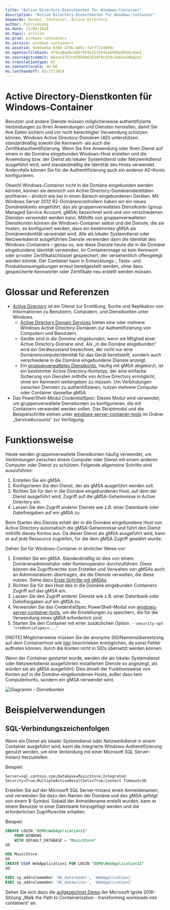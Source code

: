 ```yaml
---
title: "Active Directory-Dienstkonten für Windows-Container"
description: "Active Directory-Dienstkonten für Windows-Container"
keywords: Docker, Container, Active Directory
author: PatrickLang
ms.date: 11/04/2016
ms.topic: article
ms.prod: windows-containers
ms.service: windows-containers
ms.assetid: 9e06ad3a-0783-476b-b85c-faff7234809c
ms.openlocfilehash: df9ca8a4bcd6bf959e221593ea69d5ed624cdae1
ms.sourcegitcommit: 6beac5753c9f65bb6352df8c829c2e62e24bd2e2
ms.translationtype: HT
ms.contentlocale: de-DE
ms.lasthandoff: 01/17/2018
---
```

# <a name="active-directory-service-accounts-for-windows-containers"></a>Active Directory-Dienstkonten für Windows-Container

Benutzer und andere Dienste müssen möglicherweise authentifizierte Verbindungen zu Ihren Anwendungen und Diensten herstellen, damit Sie Ihre Daten sichern und vor nicht berechtigter Verwendung schützen können. Windows Active Directory-Domänen (AD) unterstützen standardmäßig sowohl die Kennwort- als auch die Zertifikatauthentifizierung. Wenn Sie Ihre Anwendung oder Ihren Dienst auf einem in die Domäne eingebunden Windows-Host erstellen und die Anwendung bzw. der Dienst als lokaler Systemdienst oder Netzwerkdienst ausgeführt wird, wird standardmäßig die Identität des Hosts verwendet. Andernfalls können Sie für die Authentifizierung auch ein anderes AD-Konto konfigurieren.

Obwohl Windows-Container nicht in die Domäne eingebunden werden können, können sie dennoch von Active Directory-Domänenidentitäten profitieren – ähnlich wie bei in einen Bereich eingebundenen Geräten. Mit Windows Server 2012 R2-Domänencontrollern haben wir ein neues Domänenkonto eingeführt, das als gruppenverwaltetes Dienstkonto (group Managed Service Account, gMSA) bezeichnet wird und von verschiedenen Diensten verwendet werden kann. Mithilfe von gruppenverwalteten Dienstkonten können die Windows-Container selbst und die Dienste, die sie hosten, so konfiguriert werden, dass ein bestimmtes gMSA als Domänenidentität verwendet wird. Alle als lokaler Systemdienst oder Netzwerkdienst ausgeführten Dienste verwenden dann die Identität des Windows-Containers – genau so, wie diese Dienste heute die in die Domäne eingebundene Identität verwenden. Im Containerimage ist kein Kennwort oder privater Zertifikatschlüssel gespeichert, der versehentlich offengelegt werden könnte. Der Container kann in Entwicklungs-, Tests- und Produktionsumgebungen erneut bereitgestellt werden, ohne dass gespeicherte Kennwörter oder Zertifikate neu erstellt werden müssen. 


# <a name="glossary--references"></a>Glossar und Referenzen
- [Active Directory](http://social.technet.microsoft.com/wiki/contents/articles/1026.active-directory-services-overview.aspx) ist ein Dienst zur Ermittlung, Suche und Replikation von Informationen zu Benutzern, Computern, und Dienstkonten unter Windows. 
  - [Active Directory Domain Services](https://technet.microsoft.com/en-us/library/dd448614.aspx) bieten eine oder mehrere Windows Active Directory-Domänen zur Authentifizierung von Computern und Benutzern. 
  - Geräte sind _in die Domäne eingebunden_, wenn sie Mitglied einer Active Directory-Domäne sind. Als „in die Domäne eingebunden“ wird ein Gerätezustand bezeichnet, der nicht nur eine Domänencomputeridentität für das Gerät bereitstellt, sondern auch verschiedene in die Domäne eingebundene Dienste anzeigt.
  - Ein [gruppenverwaltetes Dienstkonto](https://technet.microsoft.com/en-us/library/jj128431(v=ws.11).aspx), häufig mit gMSA abgekürzt, ist ein bestimmter Active Directory-Kontotyp, der eine einfache Sicherung von Diensten mithilfe von Active Directory ermöglicht, ohne ein Kennwort weitergeben zu müssen. Um Verbindungen zwischen Diensten zu authentifizieren, nutzen mehrere Computer oder Container dasselbe gMSA.
- Das PowerShell-Modul _CredentialSpec_: Dieses Modul wird verwendet, um gruppenverwaltete Dienstkonten zu konfigurieren, die mit Containern verwendet werden sollen. Das Skriptmodul und die Beispielschritte stehen unter [windows-server-container-tools](https://github.com/Microsoft/Virtualization-Documentation/tree/live/windows-server-container-tools) im Ordner „ServiceAccounts“ zur Verfügung.

# <a name="how-it-works"></a>Funktionsweise

Heute werden gruppenverwaltete Dienstkonten häufig verwendet, um Verbindungen zwischen einem Computer oder Dienst mit einem anderen Computer oder Dienst zu schützen. Folgende allgemeine Schritte sind auszuführen:

1. Erstellen Sie ein gMSA.
2. Konfigurieren Sie den Dienst, der als gMSA ausgeführt werden soll.
3. Richten Sie für den in die Domäne eingebundenen Host, auf dem der Dienst ausgeführt wird, Zugriff auf die gMSA-Geheimnisse in Active Directory ein.
4. Lassen Sie den Zugriff anderer Dienste wie z.B. einer Datenbank oder Dateifreigaben auf ein gMSA zu.

Beim Starten des Diensts erhält der in die Domäne eingebundene Host von Active Directory automatisch die gMSA-Geheimnisse und führt den Dienst mithilfe dieses Kontos aus. Da dieser Dienst als gMSA ausgeführt wird, kann er auf jede Ressource zugreifen, für die dem gMSA Zugriff gewährt wurde.

Gehen Sie für Windows-Container in ähnlicher Weise vor:

1. Erstellen Sie ein gMSA. Standardmäßig ist dies von einem Domänenadministrator oder Kontenoperator durchzuführen. Diese können die Zugriffsrechte zum Erstellen und Verwalten von gMSAs auch an Administratoren übertragen, die die Dienste verwalten, die diese nutzen. Siehe dazu [Erste Schritte mit gMSAs](https://technet.microsoft.com/en-us/library/jj128431(v=ws.11).aspx).
2. Richten Sie für den Host des in die Domäne eingebunden Containers Zugriff auf das gMSA ein.
3. Lassen Sie den Zugriff anderer Dienste wie z.B. einer Datenbank oder Dateifreigaben auf ein gMSA zu.
4. Verwenden Sie das CredentialSpec PowerShell-Modul von [windows-server-container-tools](https://github.com/Microsoft/Virtualization-Documentation/tree/live/windows-server-container-tools), um die Einstellungen zu speichern, die für die Verwendung eines gMSA erforderlich sind.
5. Starten Sie den Container mit einer zusätzlichen Option. `--security-opt "credentialspec=..."`

[!NOTE]
Möglicherweise müssen Sie die anonyme SID/Namensübersetzung auf dem Containerhost wie [hier](https://docs.microsoft.com/en-us/windows/device-security/security-policy-settings/network-access-allow-anonymous-sidname-translation) beschrieben ermöglichen, da sonst Fehler auftreten können, durch die Konten nicht in SIDs übersetzt werden können.

Wenn der Container gestartet wurde, werden die als lokaler Systemdienst oder Netzwerkdienst ausgeführten installierten Dienste so angezeigt, als würden sie als gMSA ausgeführt. Dies ähnelt der Funktionsweise von Konten auf in die Domäne eingebundenen Hosts, außer dass kein Computerkonto, sondern ein gMSA verwendet wird. 

![Diagramm – Dienstkonten](media/serviceaccount_diagram.png)


# <a name="example-uses"></a>Beispielverwendungen


## <a name="sql-connection-strings"></a>SQL-Verbindungszeichenfolgen
Wenn ein Dienst als lokaler Systemdienst oder Netzwerkdienst in einem Container ausgeführt wird, kann die integrierte Windows-Authentifizierung genutzt werden, um eine Verbindung mit einer Microsoft SQL Server-Instanz herzustellen.

Beispiel:

```
Server=sql.contoso.com;Database=MusicStore;Integrated Security=True;MultipleActiveResultSets=True;Connect Timeout=30
```

Erstellen Sie auf der Microsoft SQL Server-Instanz einen Anmeldenamen, und verwenden Sie dazu den Namen der Domäne und des gMSA gefolgt von einem $-Symbol. Sobald der Anmeldename erstellt wurden, kann er einem Benutzer in einer Datenbank hinzugefügt werden und die erforderlichen Zugriffsrechte erhalten.

Beispiel: 

```sql
CREATE LOGIN "DEMO\WebApplication1$"
    FROM WINDOWS
    WITH DEFAULT_DATABASE = "MusicStore"
GO

USE MusicStore
GO
CREATE USER WebApplication1 FOR LOGIN "DEMO\WebApplication1$"
GO

EXEC sp_addrolemember 'db_datareader', 'WebApplication1'
EXEC sp_addrolemember 'db_datawriter', 'WebApplication1'
```

Sehen Sie sich dazu die [aufgezeichnet Demo](https://youtu.be/cZHPz80I-3s?t=2672) der Microsoft Ignite 2016-Sitzung „Walk the Path to Containerization - transforming workloads into containers“ an.
